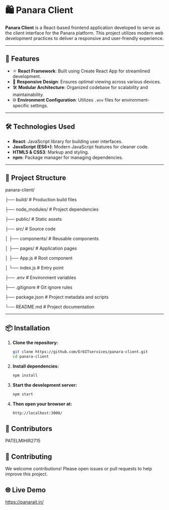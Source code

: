 # 🛍️ Panara Client

**Panara Client** is a React-based frontend application developed to serve as the client interface for the Panara platform. This project utilizes modern web development practices to deliver a responsive and user-friendly experience.

---

## 🚀 Features

- ⚛️ **React Framework**: Built using Create React App for streamlined development.
- 🎨 **Responsive Design**: Ensures optimal viewing across various devices.
- 🛠️ **Modular Architecture**: Organized codebase for scalability and maintainability.
- 🌐 **Environment Configuration**: Utilizes `.env` files for environment-specific settings.

---

## 🛠️ Technologies Used

- **React**: JavaScript library for building user interfaces.
- **JavaScript (ES6+)**: Modern JavaScript features for cleaner code.
- **HTML5 & CSS3**: Markup and styling.
- **npm**: Package manager for managing dependencies.

---

## 📁 Project Structure

panara-client/

├── build/ # Production build files

├── node_modules/ # Project dependencies

├── public/ # Static assets

├── src/ # Source code

│ ├── components/ # Reusable components

│ ├── pages/ # Application pages

│ ├── App.js # Root component

│ └── index.js # Entry point

├── .env # Environment variables

├── .gitignore # Git ignore rules

├── package.json # Project metadata and scripts

└── README.md # Project documentation

---

## 📦 Installation

1. **Clone the repository:**

   ```bash
   git clone https://github.com/ErbITservices/panara-client.git
   cd panara-client
   ```
2. **Install dependencies:**

   ```bash
   npm install
   ```
3. **Start the development server:**

   ```bash
   npm start
   ```
4. **Then open your browser at:**

   ```bash
   http://localhost:3000/
   ```

## 👥 Contributors
 PATELMIHIR2715

## 🤝 Contributing
 We welcome contributions! Please open issues or pull requests to help improve this project.


## 🌐 Live Demo
  https://panarait.in/
